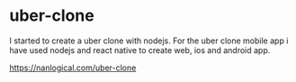 # uber-clone
I started to create a uber clone with nodejs. For the uber clone mobile app i have used nodejs and react native to create web, ios and android app.

https://nanlogical.com/uber-clone
